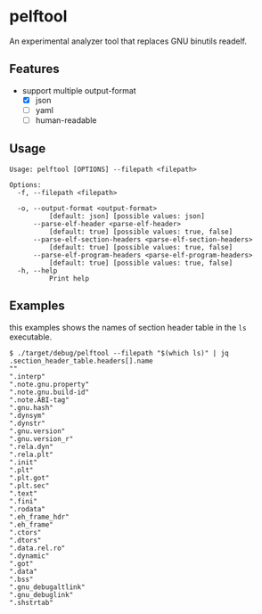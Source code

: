 # pelftool

An experimental analyzer tool that replaces GNU binutils readelf.

## Features

- support multiple output-format
  - [x] json
  - [ ] yaml
  - [ ] human-readable

## Usage

```plain-text
Usage: pelftool [OPTIONS] --filepath <filepath>

Options:
  -f, --filepath <filepath>
          
  -o, --output-format <output-format>
          [default: json] [possible values: json]
      --parse-elf-header <parse-elf-header>
          [default: true] [possible values: true, false]
      --parse-elf-section-headers <parse-elf-section-headers>
          [default: true] [possible values: true, false]
      --parse-elf-program-headers <parse-elf-program-headers>
          [default: true] [possible values: true, false]
  -h, --help
          Print help
```

## Examples

this examples shows the names of section header table in the `ls` executable.

```shell
$ ./target/debug/pelftool --filepath "$(which ls)" | jq .section_header_table.headers[].name
""
".interp"
".note.gnu.property"
".note.gnu.build-id"
".note.ABI-tag"
".gnu.hash"
".dynsym"
".dynstr"
".gnu.version"
".gnu.version_r"
".rela.dyn"
".rela.plt"
".init"
".plt"
".plt.got"
".plt.sec"
".text"
".fini"
".rodata"
".eh_frame_hdr"
".eh_frame"
".ctors"
".dtors"
".data.rel.ro"
".dynamic"
".got"
".data"
".bss"
".gnu_debugaltlink"
".gnu_debuglink"
".shstrtab"
```

